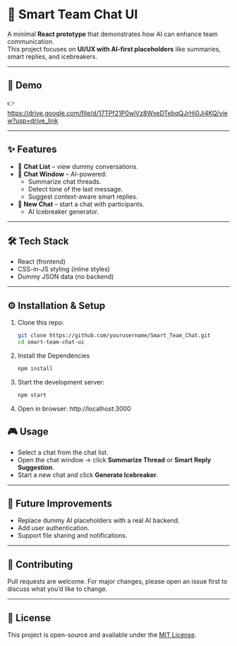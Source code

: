 # 💬 Smart Team Chat UI

A minimal **React prototype** that demonstrates how AI can enhance team communication.  
This project focuses on **UI/UX with AI-first placeholders** like summaries, smart replies, and icebreakers.  

---

## 🚀 Demo
👉 https://drive.google.com/file/d/17TPf21P0wiVz8WxeDTebqQJrHi0Ji4KQ/view?usp=drive_link

---

## ✨ Features
- 📜 **Chat List** – view dummy conversations.  
- 💬 **Chat Window** – AI-powered:  
  - Summarize chat threads.  
  - Detect tone of the last message.  
  - Suggest context-aware smart replies.  
- 📝 **New Chat** – start a chat with participants.  
  - AI Icebreaker generator.  

---

## 🛠️ Tech Stack
- React (frontend)  
- CSS-in-JS styling (inline styles)  
- Dummy JSON data (no backend)  

---

## ⚙️ Installation & Setup

1. Clone this repo:
   ```bash
   git clone https://github.com/yourusername/Smart_Team_Chat.git
   cd smart-team-chat-ui
2. Install the Dependencies   
   ```bash
   npm install
3. Start the development server:
   ```bash
   npm start
4. Open in browser:
   http://localhost:3000

## 🎮 Usage
- Select a chat from the chat list.  
- Open the chat window → click **Summarize Thread** or **Smart Reply Suggestion**.  
- Start a new chat and click **Generate Icebreaker**.  

---

## 🌱 Future Improvements
- Replace dummy AI placeholders with a real AI backend.  
- Add user authentication.  
- Support file sharing and notifications.  

---

## 🤝 Contributing
Pull requests are welcome. For major changes, please open an issue first to discuss what you’d like to change.  

---

## 📜 License
This project is open-source and available under the [MIT License](LICENSE).  
         
